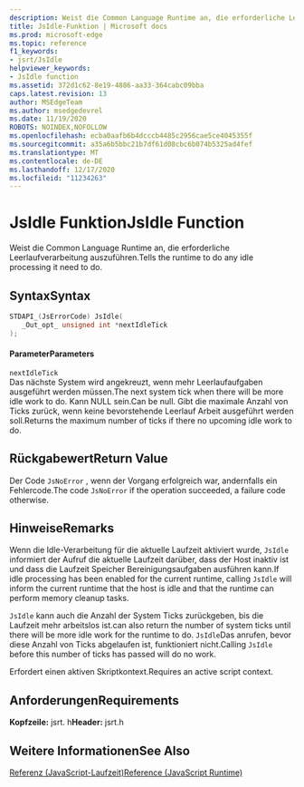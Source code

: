 ```yaml
---
description: Weist die Common Language Runtime an, die erforderliche Leerlaufverarbeitung auszuführen.
title: JsIdle-Funktion | Microsoft docs
ms.prod: microsoft-edge
ms.topic: reference
f1_keywords:
- jsrt/JsIdle
helpviewer_keywords:
- JsIdle function
ms.assetid: 372d1c62-8e19-4886-aa33-364cabc09bba
caps.latest.revision: 13
author: MSEdgeTeam
ms.author: msedgedevrel
ms.date: 11/19/2020
ROBOTS: NOINDEX,NOFOLLOW
ms.openlocfilehash: ecba0aafb6b4dcccb4485c2956cae5ce4045355f
ms.sourcegitcommit: a35a6b5bbc21b7df61d08cbc6b074b5325ad4fef
ms.translationtype: MT
ms.contentlocale: de-DE
ms.lasthandoff: 12/17/2020
ms.locfileid: "11234263"
---
```

# <span data-ttu-id="ffb77-103">JsIdle Funktion</span><span class="sxs-lookup"><span data-stu-id="ffb77-103">JsIdle Function</span></span>

<span data-ttu-id="ffb77-104">Weist die Common Language Runtime an, die erforderliche Leerlaufverarbeitung auszuführen.</span><span class="sxs-lookup"><span data-stu-id="ffb77-104">Tells the runtime to do any idle processing it need to do.</span></span>  
  
## <span data-ttu-id="ffb77-105">Syntax</span><span class="sxs-lookup"><span data-stu-id="ffb77-105">Syntax</span></span>  
  
```cpp  
STDAPI_(JsErrorCode) JsIdle(  
   _Out_opt_ unsigned int *nextIdleTick  
);  
```  
  
#### <span data-ttu-id="ffb77-106">Parameter</span><span class="sxs-lookup"><span data-stu-id="ffb77-106">Parameters</span></span>  
 `nextIdleTick`  
 <span data-ttu-id="ffb77-107">Das nächste System wird angekreuzt, wenn mehr Leerlaufaufgaben ausgeführt werden müssen.</span><span class="sxs-lookup"><span data-stu-id="ffb77-107">The next system tick when there will be more idle work to do.</span></span> <span data-ttu-id="ffb77-108">Kann NULL sein.</span><span class="sxs-lookup"><span data-stu-id="ffb77-108">Can be null.</span></span> <span data-ttu-id="ffb77-109">Gibt die maximale Anzahl von Ticks zurück, wenn keine bevorstehende Leerlauf Arbeit ausgeführt werden soll.</span><span class="sxs-lookup"><span data-stu-id="ffb77-109">Returns the maximum number of ticks if there no upcoming idle work to do.</span></span>  
  
## <span data-ttu-id="ffb77-110">Rückgabewert</span><span class="sxs-lookup"><span data-stu-id="ffb77-110">Return Value</span></span>  
 <span data-ttu-id="ffb77-111">Der Code `JsNoError` , wenn der Vorgang erfolgreich war, andernfalls ein Fehlercode.</span><span class="sxs-lookup"><span data-stu-id="ffb77-111">The code `JsNoError` if the operation succeeded, a failure code otherwise.</span></span>  
  
## <span data-ttu-id="ffb77-112">Hinweise</span><span class="sxs-lookup"><span data-stu-id="ffb77-112">Remarks</span></span>  
 <span data-ttu-id="ffb77-113">Wenn die Idle-Verarbeitung für die aktuelle Laufzeit aktiviert wurde, `JsIdle` informiert der Aufruf die aktuelle Laufzeit darüber, dass der Host inaktiv ist und dass die Laufzeit Speicher Bereinigungsaufgaben ausführen kann.</span><span class="sxs-lookup"><span data-stu-id="ffb77-113">If idle processing has been enabled for the current runtime, calling `JsIdle` will inform the current runtime that the host is idle and that the runtime can perform memory cleanup tasks.</span></span>  
  
 `JsIdle` <span data-ttu-id="ffb77-114">kann auch die Anzahl der System Ticks zurückgeben, bis die Laufzeit mehr arbeitslos ist.</span><span class="sxs-lookup"><span data-stu-id="ffb77-114">can also return the number of system ticks until there will be more idle work for the runtime to do.</span></span> <span data-ttu-id="ffb77-115">`JsIdle`Das anrufen, bevor diese Anzahl von Ticks abgelaufen ist, funktioniert nicht.</span><span class="sxs-lookup"><span data-stu-id="ffb77-115">Calling `JsIdle` before this number of ticks has passed will do no work.</span></span>  
  
 <span data-ttu-id="ffb77-116">Erfordert einen aktiven Skriptkontext.</span><span class="sxs-lookup"><span data-stu-id="ffb77-116">Requires an active script context.</span></span>  
  
## <span data-ttu-id="ffb77-117">Anforderungen</span><span class="sxs-lookup"><span data-stu-id="ffb77-117">Requirements</span></span>  
 <span data-ttu-id="ffb77-118">**Kopfzeile:** jsrt. h</span><span class="sxs-lookup"><span data-stu-id="ffb77-118">**Header:** jsrt.h</span></span>  
  
## <span data-ttu-id="ffb77-119">Weitere Informationen</span><span class="sxs-lookup"><span data-stu-id="ffb77-119">See Also</span></span>  
 [<span data-ttu-id="ffb77-120">Referenz (JavaScript-Laufzeit)</span><span class="sxs-lookup"><span data-stu-id="ffb77-120">Reference (JavaScript Runtime)</span></span>](../chakra-hosting/reference-javascript-runtime.md)
